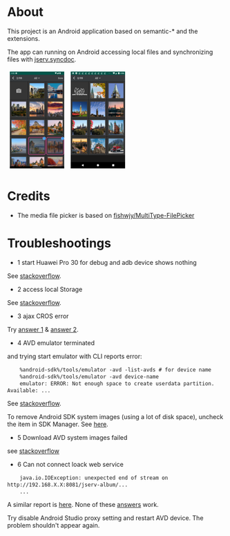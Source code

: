 # About

This project is an Android application based on semantic-* and the extensions.

The app can running on Android accessing local files and synchronizing files with
[jserv.syncdoc](https://github.com/odys-z/semantic-jserv/tree/master/docsync.jserv).

<div>
<img src='docsphinx/res/01-img-picking.png' style="width: 9em; padding:0.4em"/>
<img src='docsphinx/res/02-images.png' style="width: 9em; padding:0.4em"/>
</div>

# Credits

- The media file picker is based on [fishwjy/MultiType-FilePicker](https://github.com/fishwjy/MultiType-FilePicker)


# Troubleshootings

- 1 start Huawei Pro 30 for debug and adb device shows nothing

See [stackoverflow](https://stackoverflow.com/a/53887437/7362888).

- 2 access local Storage

See [stackoverflow](https://stackoverflow.com/a/54342155/7362888).

- 3 ajax CROS error

Try
[answer 1](https://stackoverflow.com/a/10567914/7362888)
&
[answer 2](https://stackoverflow.com/a/54342155/7362888).

- 4 AVD emulator terminated

and trying start emulator with CLI reports error:

```
    %android-sdk%/tools/emulator -avd -list-avds # for device name
    %android-sdk%/tools/emulator -avd device-name
    emulator: ERROR: Not enough space to create userdata partition. Available: ...
```

See [stackoverflow](https://stackoverflow.com/a/44931679).

To remove Android SDK system images (using a lot of disk space), uncheck the item
in SDK Manager. See [here](https://stackoverflow.com/a/34369232).

- 5 Download AVD system images failed

see [stackoverflow](https://stackoverflow.com/q/45686444)

- 6 Can not connect loack web service

```
    java.io.IOException: unexpected end of stream on http://192.168.X.X:8081/jserv-album/...
    ...
```

A similar report is [here](https://stackoverflow.com/q/72008226).
None of these [answers](https://stackoverflow.com/q/5806220) work.

Try disable Android Studio proxy setting and restart AVD device. The problem shouldn't appear again.
